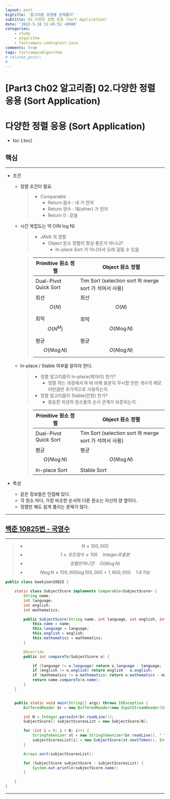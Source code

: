 ```yaml
---
layout: post
bigtitle: '알고리즘 유형별 문제풀이'
subtitle: 02.다양한 정렬 응용 (Sort Application)
date: '2022-5-18 11:45:51 +0900'
categories:
    - study
    - algorithm
    - fastcampus-codingtest-java
comments: true
tags: fastcampusAlgorithm
# related_posts:
#     - 
---
```


# [Part3 Ch02 알고리즘] 02.다양한 정렬 응용 (Sort Application)

# 다양한 정렬 응용 (Sort Application)
* toc
{:toc}

## 핵심
---
+ 조건
  + 정렬 조건이 필요.
    > + Comparable
    >   + Return 음수 : 내 가 먼저
    >   + Return 양수 : 쟤(other) 가 먼저
    >   + Return 0 : 같음
  + 시간 복잡도는 약 O(N log N)
    > + JAVA 의 정렬
    >   + Object 원소 정렬이 항상 좋은거 아니냐?
    >     +  In-place Sort 가 아니라서 오래 걸릴 수 있음

    > | Primitive 원소 정렬 | Object 원소 정렬 |
    > | --- | ---|
    > | Dual-Pivot Quick Sort | Tim Sort (selection sort 와 merge sort 가 석여서 사용)|
    > | 최선 $$O\left(N\right)$$ | 최선 $$O\left(N\right)$$  |
    > | 최악 $$O\left(N^M\right)$$ | 최악 $$O\left(N \log N \right)$$ |
    > | 평균 $$O\left(N \log N \right)$$ | 평균 $$O\left(N \log N \right)$$ |

  + In-place / Stable 여부를 알아야 한다.
    > + 정렬 알고리즘이 In-place(제자리) 한가?
    >   + 정렬 하는 과정에서 N 에 비해 충분히 무시할 만한 개수의 메모리만큼만 추가적으로 사용하는지.
    > + 정렬 알고리즘이 Stable(안정) 한가?
    >   + 동등한 위상의 원소들의 순서 관계가 보존되는지.

    > | Primitive 원소 정렬 | Object 원소 정렬 |
    > | --- | ---|
    > | Dual-Pivot Quick Sort | Tim Sort (selection sort 와 merge sort 가 석여서 사용)|
    > | 평균 $$O\left(N \log N \right)$$ | 평균 $$O\left(N \log N \right)$$ |
    > | In-place Sort | Stable Sort |

+ 특성
  + 같은 정보들은 인접해 있다.
  + 각 원소 마다, 가장 비슷한 순서의 다른 원소는 자신의 양 옆이다.
  + 정렬만 해도 쉽게 풀리는 문제가 많다.

***

## [백준 10825번 - 국영수](https://www.acmicpc.net/problem/10825)
---

> + $$N\leq100,000$$
> + $$1 \leq 모든 점수 \leq 100 \quad Integer로 충분$$
> +  $$정렬만 하니깐 \quad O\left(N \log N \right)$$
>   + $$N \log N \leq 100,000 \log 100,000 = 1,600,000 \quad 1초가능$$

~~~java
public class baekjoon10825 {

    static class SubjectScore implements Comparable<SubjectScore> {
        String name;
        int language;
        int english;
        int mathematics;

        public SubjectScore(String name, int language, int english, int mathematics) {
            this.name = name;
            this.language = language;
            this.english = english;
            this.mathematics = mathematics;
        }

        @Override
        public int compareTo(SubjectScore o) {

            if (language != o.language) return o.language - language;
            if (english != o.english) return english - o.english;
            if (mathematics != o.mathematics) return o.mathematics - mathematics;
            return name.compareTo(o.name);
        }
    }


    public static void main(String[] args) throws IOException {
        BufferedReader br = new BufferedReader(new InputStreamReader(System.in));

        int N = Integer.parseInt(br.readLine());
        SubjectScore[] subjectScoresList = new SubjectScore[N];

        for (int i = 0; i < N; i++) {
            StringTokenizer st = new StringTokenizer(br.readLine(), " ");
            subjectScoresList[i] = new SubjectScore(st.nextToken(), Integer.parseInt(st.nextToken()), Integer.parseInt(st.nextToken()), Integer.parseInt(st.nextToken()));
        }

        Arrays.sort(subjectScoresList);

        for (SubjectScore subjectScore : subjectScoresList) {
            System.out.println(subjectScore.name);
        }

    }
}
  ~~~
***
